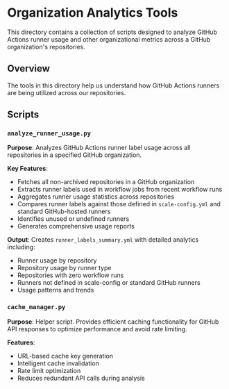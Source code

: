 # Organization Analytics Tools

This directory contains a collection of scripts designed to analyze GitHub Actions runner usage and other organizational metrics across a GitHub organization's repositories.

## Overview

The tools in this directory help us understand how GitHub Actions runners are being utilized across our repositories.

## Scripts

### `analyze_runner_usage.py`

**Purpose**: Analyzes GitHub Actions runner label usage across all repositories in a specified GitHub organization.

**Key Features**:
- Fetches all non-archived repositories in a GitHub organization
- Extracts runner labels used in workflow jobs from recent workflow runs
- Aggregates runner usage statistics across repositories
- Compares runner labels against those defined in `scale-config.yml` and standard GitHub-hosted runners
- Identifies unused or undefined runners
- Generates comprehensive usage reports

**Output**: Creates `runner_labels_summary.yml` with detailed analytics including:
- Runner usage by repository
- Repository usage by runner type
- Repositories with zero workflow runs
- Runners not defined in scale-config or standard GitHub runners
- Usage patterns and trends

### `cache_manager.py`

**Purpose**: Helper script. Provides efficient caching functionality for GitHub API responses to optimize performance and avoid rate limiting.

**Features**:
- URL-based cache key generation
- Intelligent cache invalidation
- Rate limit optimization
- Reduces redundant API calls during analysis
